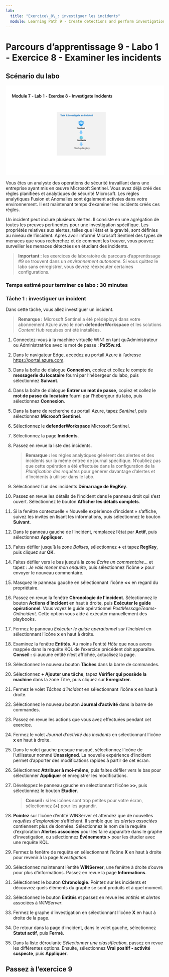 ```yaml
---
lab:
  title: "Exercice\_8\_: investiguer les incidents"
  module: Learning Path 9 - Create detections and perform investigations using Microsoft Sentinel
---
```


# Parcours d’apprentissage 9 - Labo 1 - Exercice 8 - Examiner les incidents

## Scénario du labo

![Vue d’ensemble du labo](../Media/SC-200-Lab_Diagrams_Mod7_L1_Ex8.png)

Vous êtes un analyste des opérations de sécurité travaillant dans une entreprise ayant mis en œuvre Microsoft Sentinel. Vous avez déjà créé des règles planifiées et analytiques de sécurité Microsoft. Les règles analytiques Fusion et Anomalies sont également activées dans votre environnement. Il est maintenant temps d’examiner les incidents créés ces règles.

Un incident peut inclure plusieurs alertes. Il consiste en une agrégation de toutes les preuves pertinentes pour une investigation spécifique. Les propriétés relatives aux alertes, telles que l’état et la gravité, sont définies au niveau de l’incident. Après avoir informé Microsoft Sentinel des types de menaces que vous recherchez et de comment les trouver, vous pouvez surveiller les menaces détectées en étudiant des incidents.

>**Important :** les exercices de laboratoire du parcours d’apprentissage #9 se trouvent dans un *environnement autonome*. Si vous quittez le labo sans enregistrer, vous devrez réexécuter certaines configurations.

### Temps estimé pour terminer ce labo : 30 minutes

### Tâche 1 : investiguer un incident

Dans cette tâche, vous allez investiguer un incident.

>**Remarque :** Microsoft Sentinel a été prédéployé dans votre abonnement Azure avec le nom **defenderWorkspace** et les solutions *Content Hub* requises ont été installées.

1. Connectez-vous à la machine virtuelle WIN1 en tant qu’Administrateur ou Administratrice avec le mot de passe : **Pa55w.rd**.  

1. Dans le navigateur Edge, accédez au portail Azure à l’adresse <https://portal.azure.com>.

1. Dans la boîte de dialogue **Connexion**, copiez et collez le compte de **messagerie du locataire** fourni par l’hébergeur du labo, puis sélectionnez **Suivant**.

1. Dans la boîte de dialogue **Entrer un mot de passe**, copiez et collez le **mot de passe du locataire** fourni par l’hébergeur du labo, puis sélectionnez **Connexion**.

1. Dans la barre de recherche du portail Azure, tapez *Sentinel*, puis sélectionnez **Microsoft Sentinel**.

1. Sélectionnez le **defenderWorkspace** Microsoft Sentinel.

1. Sélectionnez la page **Incidents**.

1. Passez en revue la liste des incidents.

    >**Remarque :** les règles analytiques génèrent des alertes et des incidents sur la même entrée de journal spécifique. N’oubliez pas que cette opération a été effectuée dans la configuration de la *Planification des requêtes* pour générer davantage d’alertes et d’incidents à utiliser dans le labo.
  
1. Sélectionnez l’un des incidents **Démarrage de RegKey**.

1. Passez en revue les détails de l’incident dans le panneau droit qui s’est ouvert. Sélectionnez le bouton **Afficher les détails complets**.

1. Si la fenêtre contextuelle « Nouvelle expérience d’incident » s’affiche, suivez les invites en lisant les informations, puis sélectionnez le bouton **Suivant**.

1. Dans le panneau gauche de l’incident, remplacez l’état par **Actif**, puis sélectionnez **Appliquer**.

1. Faites défiler jusqu’à la zone *Balises*, sélectionnez **+** et tapez **RegKey**, puis cliquez sur **OK**.

1. Faites défiler vers le bas jusqu’à la zone *Écrire un commentaire...* et tapez : *Je vais mener mon enquête*, puis sélectionnez l’icône **>** pour envoyer le nouveau commentaire.

1. Masquez le panneau gauche en sélectionnant l’icône **<<** en regard du propriétaire.

1. Passez en revue la fenêtre **Chronologie de l’incident**. Sélectionnez le bouton **Actions d’incident** en haut à droite, puis **Exécuter le guide opérationnel**. Vous voyez le guide opérationnel *PostMessageTeams-OnIncident*. Cette option vous aide à exécuter manuellement des playbooks.

1. Fermez le panneau *Exécuter le guide opérationnel sur l’incident* en sélectionnant l’icône **x** en haut à droite.

1. Examinez la fenêtre **Entités**. Au moins l’entité *Hôte* que nous avons mappée dans la requête KQL de l’exercice précédent doit apparaître. **Conseil :** si aucune entité n’est affichée, actualisez la page.

1. Sélectionnez le nouveau bouton **Tâches** dans la barre de commandes.

1. Sélectionnez **+ Ajouter une tâche**, tapez **Vérifier qui possède la machine** dans la zone Titre, puis cliquez sur **Enregistrer**.

1. Fermez le volet *Tâches d’incident* en sélectionnant l’icône **x** en haut à droite.

1. Sélectionnez le nouveau bouton **Journal d’activité** dans la barre de commandes.

1. Passez en revue les actions que vous avez effectuées pendant cet exercice.

1. Fermez le volet *Journal d’activité des incidents* en sélectionnant l’icône **x** en haut à droite.

1. Dans le volet gauche presque masqué, sélectionnez l’icône de l’utilisateur nommé **Unassigned**. La nouvelle expérience d’incident permet d’apporter des modifications rapides à partir de cet écran.

1. Sélectionnez **Attribuer à moi-même**, puis faites défiler vers le bas pour sélectionner **Appliquer** et enregistrer les modifications.

1. Développez le panneau gauche en sélectionnant l’icône **>>**, puis sélectionnez le bouton **Étudier**.

    >**Conseil :** si les icônes sont trop petites pour votre écran, sélectionnez **(+)** pour les agrandir.

1. **Pointez** sur l’icône d’entité WINServer et attendez que de nouvelles *requêtes d’exploration* s’affichent. Il semble que les *alertes associées* contiennent plus de données. Sélectionnez le nom de la requête d’exploration **Alertes associées** pour les faire apparaître dans le graphe d’investigation, ou sélectionnez **Événements >** pour les étudier avec une requête KQL.

1. Fermez la fenêtre de requête en sélectionnant l’icône **X** en haut à droite pour revenir à la page *Investigation*.

1. Sélectionnez maintenant l’entité **WINServer**, une fenêtre à droite s’ouvre pour plus d’informations. Passez en revue la page **Informations**.

1. Sélectionnez le bouton **Chronologie**. Pointez sur les incidents et découvrez quels éléments du graphe se sont produits et à quel moment.

1. Sélectionnez le bouton **Entités** et passez en revue les *entités* et *alertes* associées à *WINServer*.

1. Fermez le graphe d’investigation en sélectionnant l’icône **X** en haut à droite de la page.

1. De retour dans la page d’incident, dans le volet gauche, sélectionnez **Statut actif**, puis **Fermé**. 

1. Dans la liste déroulante *Sélectionner une classification*, passez en revue les différentes options. Ensuite, sélectionnez **Vrai positif - activité suspecte**, puis **Appliquer**.

## Passez à l’exercice 9
